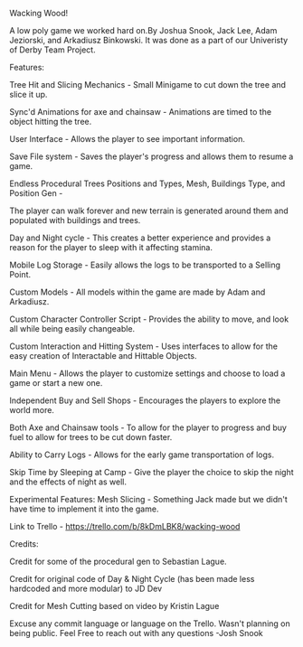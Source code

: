 Wacking Wood!

A low poly game we worked hard on.By Joshua Snook, Jack Lee, Adam Jeziorski, and Arkadiusz Binkowski.
It was done as a part of our Univeristy of Derby Team Project.





Features:


Tree Hit and Slicing Mechanics - Small Minigame to cut down the tree and slice it up.

Sync'd Animations for axe and chainsaw - Animations are timed to the object hitting the tree.

User Interface - Allows the player to see important information.

Save File system - Saves the player's progress and allows them to resume a game.

Endless Procedural Trees Positions and Types, Mesh, Buildings Type, and Position Gen -

The player can walk forever and new terrain is generated around them and populated with buildings and trees.

Day and Night cycle - This creates a better experience and provides a reason for the player to sleep with it affecting stamina.

Mobile Log Storage - Easily allows the logs to be transported to a Selling Point.

Custom Models - All models within the game are made by Adam and Arkadiusz.

Custom Character Controller Script - Provides the ability to move, and look all while being easily changeable.

Custom Interaction and Hitting System - Uses interfaces to allow for the easy creation of Interactable and Hittable Objects.

Main Menu - Allows the player to customize settings and choose to load a game or start a new one.

Independent Buy and Sell Shops - Encourages the players to explore the world more.

Both Axe and Chainsaw tools - To allow for the player to progress and buy fuel to allow for trees to be cut down faster.

Ability to Carry Logs - Allows for the early game transportation of logs.

Skip Time by Sleeping at Camp - Give the player the choice to skip the night and the effects of night as well.



Experimental Features:
Mesh Slicing - Something Jack made but we didn't have time to implement it into the game.

Link to Trello - https://trello.com/b/8kDmLBK8/wacking-wood

Credits:

Credit for some of the procedural gen to Sebastian Lague.

Credit for original code of Day & Night Cycle (has been made less hardcoded and more modular) to JD Dev

Credit for Mesh  Cutting based on video by Kristin Lague


Excuse any commit language or language on the Trello. Wasn't planning on being public.
Feel Free to reach out with any questions -Josh Snook
